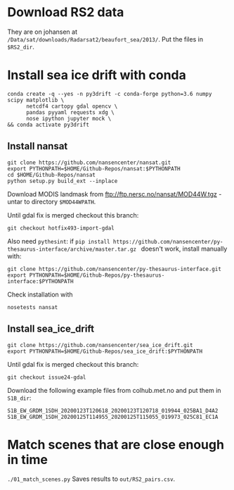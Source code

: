 # Download RS2 data
They are on johansen at `/Data/sat/downloads/Radarsat2/beaufort_sea/2013/`.
Put the files in `$RS2_dir`.

# Install sea ice drift with conda
```
conda create -q --yes -n py3drift -c conda-forge python=3.6 numpy scipy matplotlib \
      netcdf4 cartopy gdal opencv \
      pandas pyyaml requests xdg \
      nose ipython jupyter mock \
&& conda activate py3drift
```

## Install nansat
```
git clone https://github.com/nansencenter/nansat.git
export PYTHONPATH=$HOME/Github-Repos/nansat:$PYTHONPATH
cd $HOME/Github-Repos/nansat
python setup.py build_ext --inplace
```
Download MODIS landmask from ftp://ftp.nersc.no/nansat/MOD44W.tgz - untar to directory `$MOD44WPATH`.

Until gdal fix is merged checkout this branch:
```
git checkout hotfix493-import-gdal
```
Also need `pythesint`: if `pip install https://github.com/nansencenter/py-thesaurus-interface/archive/master.tar.gz
` doesn't work, install manually with:
```
git clone https://github.com/nansencenter/py-thesaurus-interface.git
export PYTHONPATH=$HOME/Github-Repos/py-thesaurus-interface:$PYTHONPATH
```
Check installation with
```
nosetests nansat
```

## Install sea_ice_drift
```
git clone https://github.com/nansencenter/sea_ice_drift.git
export PYTHONPATH=$HOME/Github-Repos/sea_ice_drift:$PYTHONPATH
```
Until gdal fix is merged checkout this branch:
```
git checkout issue24-gdal
```
Download the following example files from colhub.met.no and put them in `S1B_dir`:
```
S1B_EW_GRDM_1SDH_20200123T120618_20200123T120718_019944_025BA1_D4A2
S1B_EW_GRDM_1SDH_20200125T114955_20200125T115055_019973_025C81_EC1A
```

# Match scenes that are close enough in time
`./01_match_scenes.py`
Saves results to `out/RS2_pairs.csv`.
